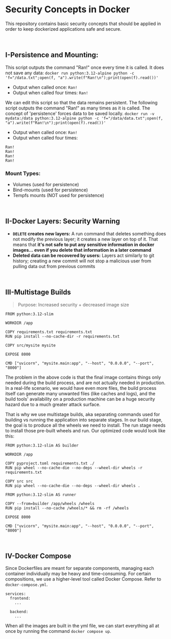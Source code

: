 # Security Concepts in Docker

This repository contains basic security concepts that should be applied in order to keep dockerized applications safe and secure.

‎

## I-Persistence and Mounting:

This script outputs the command "Ran!" once every time it is called. It does not save any data: ```docker run python:3.12-alpine python -c 'f="/data.txt";open(f, "a").write(f"Ran!\n");print(open(f).read())'```
- Output when called once: ```Ran!```
- Output when called four times: ```Ran!```

We can edit this script so that the data remains persistent. The following script outputs the command "Ran!" as many times as it is called.
The concept of 'persistence' forces data to be saved locally.
```docker run -v mydata:/data python:3.12-alpine python -c 'f="/data/data.txt";open(f, "a").write(f"Ran!\n");print(open(f).read())'```
- Output when called once: ```Ran!```
- Output when called four times: 
```
Ran! 
Ran! 
Ran!
Ran!
```
### Mount Types:
- Volumes (used for persistence)
- Bind-mounts (used for persistence)
- Tempfs mounts (NOT used for persistence)

‎

## II-Docker Layers: Security Warning
- **```DELETE``` creates new layers:** A run command that deletes something does not modify the previous layer; it creates a new layer on top of it. That means that **it's not safe to put any sensitive information in docker images... even if you delete that information in a later command**
- **Deleted data can be recovered by users:** Layers act similarly to git history; creating a new commit will not stop a malicious user from pulling data out from previous commits

‎

## III-Multistage Builds
> Purpose: Increased security + decreased image size

```
FROM python:3.12-slim

WORKDIR /app

COPY requirements.txt requirements.txt
RUN pip install --no-cache-dir -r requirements.txt

COPY src/mysite mysite

EXPOSE 8000

CMD ["uvicorn", "mysite.main:app", "--host", "0.0.0.0", "--port", "8000"]
```

The problem in the above code is that the final image contains things only needed during the build process, and are not actually needed in production. In a real-life scenario, we would have even more files, the build process itself can generate many unwanted files (like caches and logs), and the build tools' availability on a production machine can be a huge security hazard due to a much greater attack surface.

That is why we use multistage builds, aka separating commands used for building vs running the application into separate stages. In our build stage, the goal is to produce all the wheels we need to install. The run stage needs to install those pre-built wheels and run. Our optimized code would look like this:

```
FROM python:3.12-slim AS builder

WORKDIR /app

COPY pyproject.toml requirements.txt ./
RUN pip wheel --no-cache-die --no-deps --wheel-dir wheels -r requirements.txt

COPY src src
RUN pip wheel --no-cache-die --no-deps --wheel-dir wheels . 

FROM python:3.12-slim AS runner

COPY --from=builder /app/wheels /wheels
RUN pip install --no-cache /wheels/* && rm -rf /wheels

EXPOSE 8000

CMD ["uvicorn", "mysite.main:app", "--host", "0.0.0.0", "--port", "8000"]
```

‎

## IV-Docker Compose
Since Dockerfiles are meant for separate components, managing each container individually may be heavy and time-consuming.
For certain compositions, we use a higher-level tool called Docker Compose. Refer to ```docker-compose.yml```.

```
services:
  frontend:
    ...
    
  backend:
    ...
```

When all the images are built in the yml file, we can start everything all at once by running the command ```docker compose up```.

